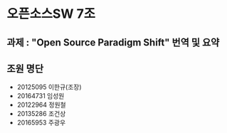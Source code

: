 오픈소스SW 7조      
=============


과제 : "Open Source Paradigm Shift" 번역 및 요약       
---------------------------------------------


조원 명단
--------
* 20125095 이한규(조장)
* 20164731 임성원
* 20122964 정원철
* 20135286 조건상
* 20165953 주광우
